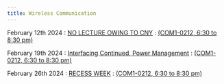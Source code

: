 ```yaml
---
title: Wireless Communication
---
```


February 12th 2024
: [NO LECTURE OWING TO CNY](#)
  : [(COM1-0212, 6:30 to 8:30 pm)](#)

February 19th 2024
: [Interfacing Continued, Power Management](#)
  : [(COM1-0212, 6:30 to 8:30 pm)](#)

February 26th 2024
: [RECESS WEEK](#)
  : [(COM1-0212, 6:30 to 8:30 pm)](#)


